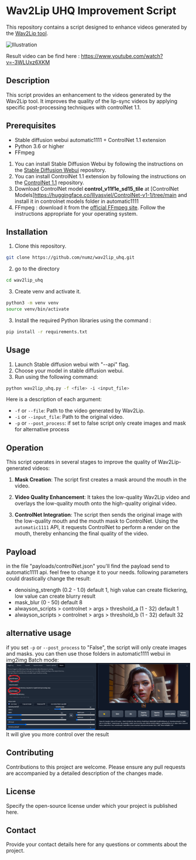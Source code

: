 # Wav2Lip UHQ Improvement Script

This repository contains a script designed to enhance videos generated by the [Wav2Lip tool](https://github.com/Rudrabha/Wav2Lip).

![Illustration](temp/example.gif)

Result video can be find here : https://www.youtube.com/watch?v=-3WLUxz6XKM

## Description

This script provides an enhancement to the videos generated by the Wav2Lip tool. It improves the quality of the lip-sync videos by applying specific post-processing techniques with controlNet 1.1.

## Prerequisites
- Stable diffusion webui automatic1111 + ControlNet 1.1 extension
- Python 3.6 or higher
- FFmpeg

1. You can install Stable Diffusion Webui by following the instructions on the [Stable Diffusion Webui](https://github.com/AUTOMATIC1111/stable-diffusion-webui) repository.
2. You can install ControlNet 1.1 extension by following the instructions on the [ControlNet 1.1](https://github.com/Mikubill/sd-webui-controlnet) repository.
3. Download ControlNet model **control_v11f1e_sd15_tile** at [ControlNet Models]https://huggingface.co/lllyasviel/ControlNet-v1-1/tree/main and install it in controlnet models folder in automatic1111
4. FFmpeg : download it from the [official FFmpeg site](https://ffmpeg.org/download.html). Follow the instructions appropriate for your operating system.

## Installation

1. Clone this repository.
```bash
git clone https://github.com/numz/wav2lip_uhq.git
```
2. go to the directory
```bash
cd wav2lip_uhq
```

3. Create venv and activate it.
```bash
python3 -m venv venv
source venv/bin/activate
```
3. Install the required Python libraries using the command :
```bash 
pip install -r requirements.txt
```

## Usage
1. Launch Stable diffusion webui with "--api" flag.
2. Choose your model in stable diffusion webui.
3. Run using the following command:

```bash
python wav2lip_uhq.py -f <file> -i <input_file>
```

Here is a description of each argument:

- `-f` or `--file`: Path to the video generated by Wav2Lip.
- `-i` or `--input_file`: Path to the original video.
- `-p` or `--post_process`: if set to false script only create images and mask for alternative process

## Operation

This script operates in several stages to improve the quality of Wav2Lip-generated videos:

1. **Mask Creation**: The script first creates a mask around the mouth in the video.

2. **Video Quality Enhancement**: It takes the low-quality Wav2Lip video and overlays the low-quality mouth onto the high-quality original video. 

3. **ControlNet Integration**: The script then sends the original image with the low-quality mouth and the mouth mask to ControlNet. Using the `automatic1111` API, it requests ControlNet to perform a render on the mouth, thereby enhancing the final quality of the video.

## Payload

in the file "payloads/controlNet.json" you'll find the payload send to automatic1111 api. feel free to change it to your needs.
following parameters could drastically change the result:
- denoising_strength (0.2 - 1.0) default 1, high value can create flickering, low value can create blurry result
- mask_blur (0 - 50) default 8
- alwayson_scripts > controlnet > args > threshold_a (1 - 32) default 1
- alwayson_scripts > controlnet > args > threshold_b (1 - 32) default 32

## alternative usage
if you set `-p` or `--post_process` to "False", the script will only create images and masks. you can then use those folders in automatic1111 webui in img2img Batch mode:
![Illustration](temp/img2img.png)
It will give you more control over the result

## Contributing

Contributions to this project are welcome. Please ensure any pull requests are accompanied by a detailed description of the changes made.

## License

Specify the open-source license under which your project is published here.

## Contact

Provide your contact details here for any questions or comments about the project.
